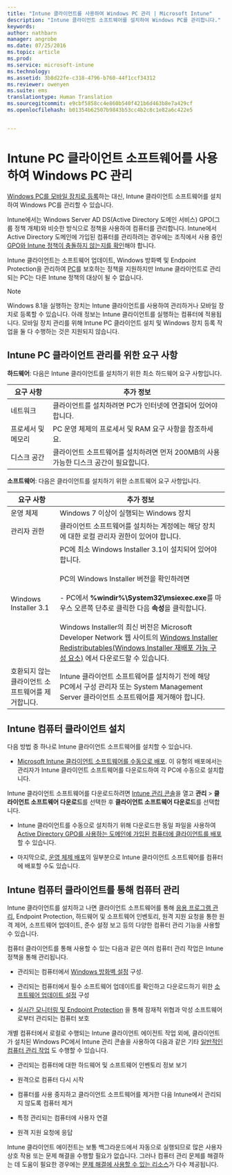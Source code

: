 ```yaml
---
title: "Intune 클라이언트를 사용하여 Windows PC 관리 | Microsoft Intune"
description: "Intune 클라이언트 소프트웨어를 설치하여 Windows PC를 관리합니다."
keywords: 
author: nathbarn
manager: angrobe
ms.date: 07/25/2016
ms.topic: article
ms.prod: 
ms.service: microsoft-intune
ms.technology: 
ms.assetid: 3b8d22fe-c318-4796-b760-44f1ccf34312
ms.reviewer: owenyen
ms.suite: ems
translationtype: Human Translation
ms.sourcegitcommit: e9cbf5858cc4e860b540f421b6d463b8e7a429cf
ms.openlocfilehash: b01354b62507b9843b53cc4b2c8c1e82a6c422e5


---
```


# Intune PC 클라이언트 소프트웨어를 사용하여 Windows PC 관리
[Windows PC를 모바일 장치로 등록](set-up-windows-device-management-with-microsoft-intune.md)하는 대신, Intune 클라이언트 소프트웨어를 설치하여 Windows PC를 관리할 수 있습니다.

Intune에서는 Windows Server AD DS(Active Directory 도메인 서비스) GPO(그룹 정책 개체)와 비슷한 방식으로 정책을 사용하여 컴퓨터를 관리합니다. Intune에서 Active Directory 도메인에 가입된 컴퓨터를 관리하려는 경우에는 조직에서 사용 중인 [GPO와 Intune 정책이 충돌하지 않는지를 확인](resolve-gpo-and-microsoft-intune-policy-conflicts.md)해야 합니다.

Intune 클라이언트는 소프트웨어 업데이트, Windows 방화벽 및 Endpoint Protection을 관리하여 [PC](policies-to-protect-windows-pcs-in-microsoft-intune.md)를 보호하는 정책을 지원하지만 Intune 클라이언트로 관리되는 PC는 다른 Intune 정책의 대상이 될 수 없습니다.

> [!NOTE]
> Windows 8.1을 실행하는 장치는 Intune 클라이언트를 사용하여 관리하거나 모바일 장치로 등록할 수 있습니다. 아래 정보는 Intune 클라이언트를 실행하는 컴퓨터에 적용됩니다. 모바일 장치 관리를 위해 Intune PC 클라이언트 설치 및 Windows 장치 등록 작업을 둘 다 수행하는 것은 지원되지 않습니다.

## Intune PC 클라이언트 관리를 위한 요구 사항

**하드웨어**: 다음은 Intune 클라이언트를 설치하기 위한 최소 하드웨어 요구 사항입니다.

|요구 사항|추가 정보|
|---------------|--------------------|
|네트워크|클라이언트를 설치하려면 PC가 인터넷에 연결되어 있어야 합니다.|
|프로세서 및 메모리|PC 운영 체제의 프로세서 및 RAM 요구 사항을 참조하세요.|
|디스크 공간|클라이언트 소프트웨어를 설치하려면 먼저 200MB의 사용 가능한 디스크 공간이 필요합니다.|

**소프트웨어**: 다음은 클라이언트를 설치하기 위한 소프트웨어 요구 사항입니다.

|요구 사항|추가 정보|
|---------------|--------------------|
|운영 체제 | Windows 7 이상이 실행되는 Windows 장치 |
|관리자 권한|클라이언트 소프트웨어를 설치하는 계정에는 해당 장치에 대한 로컬 관리자 권한이 있어야 합니다.|
|Windows Installer 3.1|PC에 최소 Windows Installer 3.1이 설치되어 있어야 합니다.<br /><br />PC의 Windows Installer 버전을 확인하려면<br /><br />-   PC에서 **%windir%\System32\msiexec.exe**를 마우스 오른쪽 단추로 클릭한 다음 **속성**을 클릭합니다.<br /><br />Windows Installer의 최신 버전은 Microsoft Developer Network 웹 사이트의 [Windows Installer Redistributables(Windows Installer 재배포 가능 구성 요소)](http://go.microsoft.com/fwlink/?LinkID=234258) 에서 다운로드할 수 있습니다.|
|호환되지 않는 클라이언트 소프트웨어를 제거합니다.|Intune 클라이언트 소프트웨어를 설치하기 전에 해당 PC에서 구성 관리자 또는 System Management Server 클라이언트 소프트웨어를 제거해야 합니다.|

## Intune 컴퓨터 클라이언트 설치
다음 방법 중 하나로 Intune 클라이언트 소프트웨어를 설치할 수 있습니다.

-   [Microsoft Intune 클라이언트 소프트웨어를 수동으로 배포](install-the-windows-pc-client-with-microsoft-intune.md#to-manually-deploy-the-client-software). 이 유형의 배포에서는 관리자가 Intune 클라이언트 소프트웨어를 다운로드하여 각 PC에 수동으로 설치합니다.

  Intune 클라이언트 소프트웨어를 다운로드하려면 [Intune 관리 콘솔](https://manage.microsoft.com)을 열고 **관리** > **클라이언트 소프트웨어 다운로드**를 선택한 후 **클라이언트 소프트웨어 다운로드**를 선택합니다.

-   Intune 클라이언트를 수동으로 설치하기 위해 다운로드한 동일 파일을 사용하여 [Active Directory GPO를 사용하는 도메인에 가입된 컴퓨터에 클라이언트를 배포](install-the-windows-pc-client-with-microsoft-intune.md#to-automatically-deploy-the-client-software-by-using-group-policy)할 수 있습니다.

-   마지막으로, [운영 체제 배포](install-the-windows-pc-client-with-microsoft-intune.md#install-the-microsoft-intune-client-software-as-part-of-an-image)의 일부분으로 Intune 클라이언트 소프트웨어를 컴퓨터에 배포할 수도 있습니다.

## Intune 컴퓨터 클라이언트를 통해 컴퓨터 관리
Intune 클라이언트를 설치하고 나면 클라이언트 소프트웨어를 통해 [응용 프로그램 관리](deploy-apps-in-microsoft-intune.md), Endpoint Protection, 하드웨어 및 소프트웨어 인벤토리, 원격 지원 요청을 통한 원격 제어, 소프트웨어 업데이트, 준수 설정 보고 등의 다양한 컴퓨터 관리 기능을 사용할 수 있습니다.

컴퓨터 클라이언트를 통해 사용할 수 있는 다음과 같은 여러 컴퓨터 관리 작업은 Intune 정책을 통해 관리됩니다.

-   관리되는 컴퓨터에서 [Windows 방화벽 설정](help-protect-windows-pcs-using-windows-firewall-policies-in-microsoft-intune.md) 구성.

-   관리되는 컴퓨터에서 필수 소프트웨어 업데이트를 확인하고 다운로드하기 위한 [소프트웨어 업데이트 설정](keep-windows-pcs-up-to-date-with-software-updates-in-microsoft-intune.md) 구성

-   [실시간 모니터링 및 Endpoint Protection](help-secure-windows-pcs-with-endpoint-protection-for-microsoft-intune.md) 을 통해 잠재적 위협과 악성 소프트웨어로부터 관리되는 컴퓨터 보호

개별 컴퓨터에서 로컬로 수행되는 Intune 클라이언트 에이전트 작업 외에, 클라이언트가 설치된 Windows PC에서 Intune 관리 콘솔을 사용하여 다음과 같은 기타 [일반적인 컴퓨터 관리 작업](common-windows-pc-management-tasks-with-the-microsoft-intune-computer-client.md) 도 수행할 수 있습니다.

-   관리되는 컴퓨터에 대한 하드웨어 및 소프트웨어 인벤토리 정보 보기

-   원격으로 컴퓨터 다시 시작

-   컴퓨터를 사용 중지하고 클라이언트 소프트웨어를 제거한 다음 Intune에서 관리되지 않도록 컴퓨터 제거

-   특정 관리되는 컴퓨터에 사용자 연결

-   원격 지원 요청에 응답

Intune 클라이언트 에이전트는 보통 백그라운드에서 자동으로 실행되므로 많은 사용자 상호 작용 또는 문제 해결을 수행할 필요가 없습니다. 그러나 컴퓨터 관리 문제를 해결하는 데 도움이 필요한 경우에는 [문제 해결에 사용할 수 있는 리소스](/intune/troubleshoot/troubleshoot-client-setup-in-microsoft-intune)가 다수 제공됩니다.



<!--HONumber=Jul16_HO4-->


